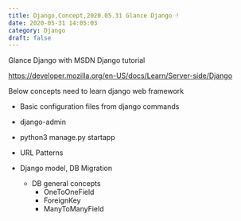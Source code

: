 ```yaml
---
title: Django,Concept,2020.05.31 Glance Django !
date: 2020-05-31 14:05:03
category: Django
draft: false
---
```


Glance Django with MSDN Django tutorial

https://developer.mozilla.org/en-US/docs/Learn/Server-side/Django



Below concepts need to learn django web framework

- Basic configuration files from django commands
- django-admin

- python3 manage.py startapp

- URL Patterns
- Django model, DB Migration
    - DB general concepts
        - OneToOneField
        - ForeignKey
        - ManyToManyField



